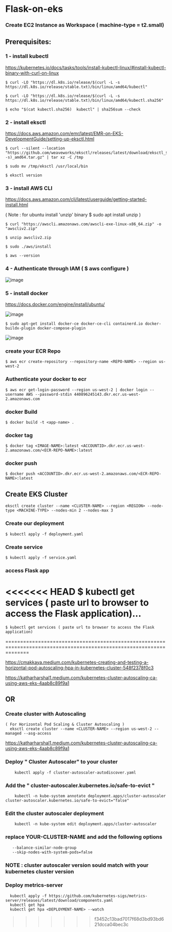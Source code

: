 # Flask-on-eks
### Create EC2 Instance as Workspace ( machine-type = t2.small)
## Prerequisites:
### 1 - install kubectl

  https://kubernetes.io/docs/tasks/tools/install-kubectl-linux/#install-kubectl-binary-with-curl-on-linux

    $ curl -LO "https://dl.k8s.io/release/$(curl -L -s https://dl.k8s.io/release/stable.txt)/bin/linux/amd64/kubectl"
  
    $ curl -LO "https://dl.k8s.io/release/$(curl -L -s https://dl.k8s.io/release/stable.txt)/bin/linux/amd64/kubectl.sha256"
  
    $ echo "$(cat kubectl.sha256)  kubectl" | sha256sum --check

### 2 - install eksctl

  https://docs.aws.amazon.com/emr/latest/EMR-on-EKS-DevelopmentGuide/setting-up-eksctl.html

    $ curl --silent --location "https://github.com/weaveworks/eksctl/releases/latest/download/eksctl_$(uname -s)_amd64.tar.gz" | tar xz -C /tmp
  
    $ sudo mv /tmp/eksctl /usr/local/bin
  
    $ eksctl version
### 3 - install AWS CLI

  https://docs.aws.amazon.com/cli/latest/userguide/getting-started-install.html

( Note : for ubuntu install 'unzip' binary  $ sudo apt install unzip )

    $ curl "https://awscli.amazonaws.com/awscli-exe-linux-x86_64.zip" -o "awscliv2.zip"
    
    $ unzip awscliv2.zip
    
    $ sudo ./aws/install
    
    $ aws --version
### 4 - Authenticate through IAM ( $ aws configure )
![image](https://github.com/sayyed-123/Flask-on-eks/assets/166358159/e818224f-5137-4395-b274-4d15e921570d)

### 5 - install docker

  https://docs.docker.com/engine/install/ubuntu/

![image](https://github.com/sayyed-123/Flask-on-eks/assets/166358159/a2d642e5-657c-4aeb-8882-ff8b7ca0e59b)

    $ sudo apt-get install docker-ce docker-ce-cli containerd.io docker-buildx-plugin docker-compose-plugin

![image](https://github.com/sayyed-123/Flask-on-eks/assets/166358159/33315c77-a1bb-4336-89f2-99f87cd47332)


### create your ECR Repo
    $ aws ecr create-repository --repository-name <REPO-NAME> --region us-west-2
### Authenticate your docker to ecr
    $ aws ecr get-login-password --region us-west-2 | docker login --username AWS --password-stdin 440896245143.dkr.ecr.us-west-2.amazonaws.com
### docker Build
    $ docker build -t <app-name> .
### docker tag
    $ docker tag <IMAGE-NAME>:latest <ACCOUNTID>.dkr.ecr.us-west-2.amazonaws.com/<ECR-REPO-NAME>:latest
### docker push
    $ docker push <ACCOUNTID>.dkr.ecr.us-west-2.amazonaws.com/<ECR-REPO-NAME>:latest
## Create EKS Cluster
    eksctl create cluster --name <CLUSTER-NAME> --region <REGION> --node-type <MACHINE-TYPE> --nodes-min 2 --nodes-max 3
### Create our deployment
    $ kubectl apply -f deployment.yaml
### Create service
    $ kubectl apply -f service.yaml
### access Flask app
<<<<<<< HEAD
    $ kubectl get services ( paste url to browser to access the Flask application)...
=======
    $ kubectl get services ( paste url to browser to access the Flask application)
====================================================================================================================

https://cmakkaya.medium.com/kubernetes-creating-and-testing-a-horizontal-pod-autoscaling-hpa-in-kubernetes-cluster-548f2378f0c3

https://katharharshal1.medium.com/kubernetes-cluster-autoscaling-ca-using-aws-eks-4aab8c89f9a1
## OR
### Create cluster with Autoscaling
    ( For Horizontal Pod Scaling & Cluster Autoscaling )
      eksctl create cluster --name <CLUSTER-NAME> --region us-west-2 --managed --asg-access 
https://katharharshal1.medium.com/kubernetes-cluster-autoscaling-ca-using-aws-eks-4aab8c89f9a1
### Deploy " Cluster Autoscaler" to your cluster
        kubectl apply -f cluster-autoscaler-autodiscover.yaml
### Add the " cluster-autoscaler.kubernetes.io/safe-to-evict "
        kubectl -n kube-system annotate deployment.apps/cluster-autoscaler cluster-autoscaler.kubernetes.io/safe-to-evict="false"
### Edit the cluster autoscaler deployment 
        kubectl -n kube-system edit deployment.apps/cluster-autoscaler
### replace YOUR-CLUSTER-NAME  and  add the following options
       --balance-similar-node-group
       --skip-nodes-with-system-pods=false
### NOTE : cluster autoscaler version sould match with your kubernetes cluster version    
### Deploy metrics-server
      kubectl apply -f https://github.com/kubernetes-sigs/metrics-server/releases/latest/download/components.yaml
      kubectl get hpa
      kubectl get hpa <DEPLOYMENT-NAME> --watch

>>>>>>> f3452c13bad7017f68d3bd93bd621dcca04bec3c



